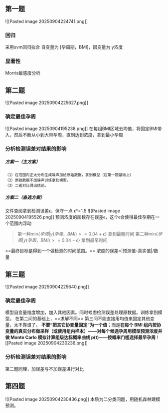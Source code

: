 ## 第一题
![[Pasted image 20250904224741.png]]
### 回归
采用svm回归拟合
自变量为 [孕周期，BMI]，因变量为 y浓度
### 显著性
Morris敏感度分析
## 第二题
![[Pasted image 20250904225627.png]]
### 确定最佳孕周
![[Pasted image 20250904195238.png]]
	在每组BMI区域去均值，将固定BMI带入，然后不断从小到大带孕周，直到达到浓度，拿到最小孕周
### 分析检测误差对结果的影响
##### 方案一（主方案）
	（1）在范围内正太分布生成噪声加给原始数据，拿到模型（在第一题基础上）
	（2）原始数据不加噪声训练拿到模型。
	（3）二者对比得出结论。
##### 方案二（备选方案）
文件查阅拿到检测误差ϵ，保守一点 ϵ*=1.5
 ![[Pasted image 20250904195526.png]]
预测浓度的函数存在误差ϵ，这个ϵ会使得最佳孕期在一个范围内浮动
>第一种min{$孕周|y(孕周，BMI)>= 0.04+ϵ$}      拿到最晚时间
>第二种min{$孕周|y(孕周，BMI) >= 0.04 -ϵ$}      拿到最早时间
>
==最终目标是得到一个做检测的时间范围。==
浓度的误差=|预测值-真实值|/数量
## 第三题
![[Pasted image 20250904225640.png]]
### 确定最佳孕周
模型自变量维度增加，加入其他因素。同时考虑检测误差处理原数据。训练拿到模型。
在第二问的基础上，==求解不同==
第三问不能直接用均值来固定其他变量，太不靠谱了。
**不要“把其它协变量固定”为一个值**；而是**在每个 BMI 组内按协变量的真实分布做采样（或使用组内样本）——对每个候选孕周用模型预测浓度并做 Monte Carlo 模拟计算组级达标概率曲线 p(t)——按概率门槛选择最早孕周**
![[Pasted image 20250904230236.png]]
### 分析检测误差对结果的影响
第二题同理，加误差与不加误差进行对比
## 第四题
![[Pasted image 20250904230436.png]]
本质为二分类问题，用随机森林建模预测。